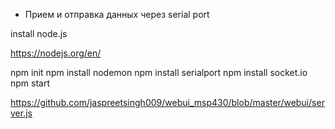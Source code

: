 * Прием и отправка данных через serial port

install node.js

https://nodejs.org/en/

npm init
npm install nodemon
npm install serialport
npm install socket.io
npm start

https://github.com/jaspreetsingh009/webui_msp430/blob/master/webui/server.js